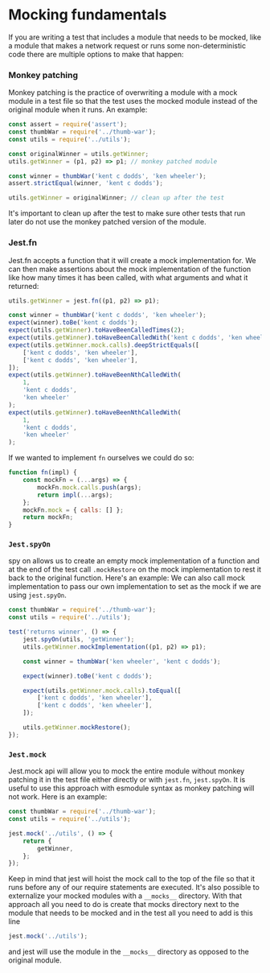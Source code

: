 # Mocking fundamentals

If you are writing a test that includes a module that needs to be mocked, like a module that makes a network request or runs some non-deterministic code there are multiple options to make that happen:

### Monkey patching

Monkey patching is the practice of overwriting a module with a mock module in a test file so that the test uses the mocked module instead of the original module when it runs. An example:

```js
const assert = require('assert');
const thumbWar = require('../thumb-war');
const utils = require('../utils');

const originalWinner = utils.getWinner;
utils.getWinner = (p1, p2) => p1; // monkey patched module

const winner = thumbWar('kent c dodds', 'ken wheeler');
assert.strictEqual(winner, 'kent c dodds');

utils.getWinner = originalWinner; // clean up after the test
```

It's important to clean up after the test to make sure other tests that run later do not use the monkey patched version of the module.

### Jest.fn

Jest.fn accepts a function that it will create a mock implementation for. We can then make assertions about the mock implementation of the function like how many times it has been called, with what arguments and what it returned:

```js
utils.getWinner = jest.fn((p1, p2) => p1);

const winner = thumbWar('kent c dodds', 'ken wheeler');
expect(winner).toBe('kent c dodds');
expect(utils.getWinner).toHaveBeenCalledTimes(2);
expect(utils.getWinner).toHaveBeenCalledWith('kent c dodds', 'ken wheeler');
expect(utils.getWinner.mock.calls).deepStrictEquals([
    ['kent c dodds', 'ken wheeler'],
    ['kent c dodds', 'ken wheeler'],
]);
expect(utils.getWinner).toHaveBeenNthCalledWith(
    1,
    'kent c dodds',
    'ken wheeler'
);
expect(utils.getWinner).toHaveBeenNthCalledWith(
    1,
    'kent c dodds',
    'ken wheeler'
);
```

If we wanted to implement `fn` ourselves we could do so:

```js
function fn(impl) {
    const mockFn = (...args) => {
        mockFn.mock.calls.push(args);
        return impl(...args);
    };
    mockFn.mock = { calls: [] };
    return mockFn;
}
```

### `Jest.spyOn`

spy on allows us to create an empty mock implementation of a function and at the end of the test call `.mockRestore` on the mock implementation to rest it back to the original function. Here's an example:
We can also call mock implementation to pass our own implementation to set as the mock if we are using `jest.spyOn`.

```js
const thumbWar = require('../thumb-war');
const utils = require('../utils');

test('returns winner', () => {
    jest.spyOn(utils, 'getWinner');
    utils.getWinner.mockImplementation((p1, p2) => p1);

    const winner = thumbWar('ken wheeler', 'kent c dodds');

    expect(winner).toBe('kent c dodds');

    expect(utils.getWinner.mock.calls).toEqual([
        ['kent c dodds', 'ken wheeler'],
        ['kent c dodds', 'ken wheeler'],
    ]);

    utils.getWinner.mockRestore();
});
```

### `Jest.mock`

Jest.mock api will allow you to mock the entire module without monkey patching it in the test file either directly or with `jest.fn`, `jest.spyOn`. It is useful to use this approach with esmodule syntax as monkey patching will not work. Here is an example:

```js
const thumbWar = require('../thumb-war');
const utils = require('../utils');

jest.mock('../utils', () => {
    return {
        getWinner,
    };
});
```

Keep in mind that jest will hoist the mock call to the top of the file so that it runs before any of our require statements are executed. It's also possible to externalize your mocked modules with a `__mocks__` directory. With that approach all you need to do is create that mocks directory next to the module that needs to be mocked and in the test all you need to add
is this line

```js
jest.mock('../utils');
```

and jest will use the module in the `__mocks__` directory as opposed to the original module.
